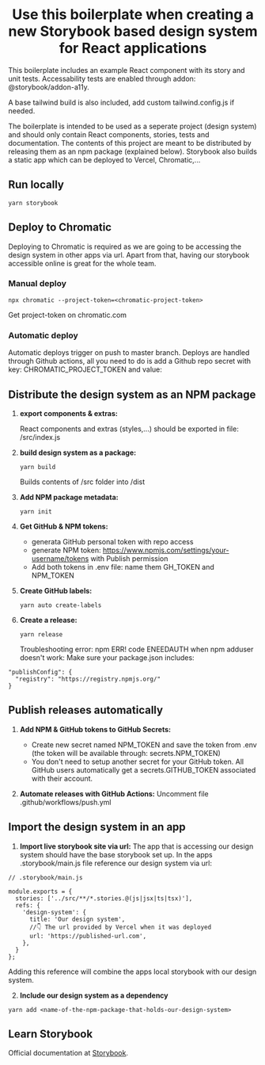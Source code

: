 
<h1 align="center">
  Use this boilerplate when creating a new Storybook based design system for React applications
</h1>

This boilerplate includes an example React component with its story and unit tests. Accessability tests are enabled through addon: @storybook/addon-a11y.

A base tailwind build is also included, add custom tailwind.config.js if needed.

The boilerplate is intended to be used as a seperate project (design system) and should only contain React components, stories, tests and documentation.
The contents of this project are meant to be distributed by releasing them as an npm package (explained below). Storybook also builds a static app which can be deployed to Vercel, Chromatic,...

##  Run locally

```shell
yarn storybook
```

##  Deploy to Chromatic
Deploying to Chromatic is required as we are going to be accessing the design system in other apps via url. Apart from that, having our storybook accessible online is great for the whole team.

###  Manual deploy

```shell
npx chromatic --project-token=<chromatic-project-token>
```

Get project-token on chromatic.com

###  Automatic deploy

Automatic deploys trigger on push to master branch. Deploys are handled through Github actions, all you need to do is add a Github repo secret with key: CHROMATIC_PROJECT_TOKEN and value: <chromatic-project-token>

##  Distribute the design system as an NPM package

1.  **export components & extras:**

    React components and extras (styles,...) should be exported in file: /src/index.js

2.  **build design system as a package:**

    ```shell
    yarn build
    ```
    Builds contents of /src folder into /dist

3.  **Add NPM package metadata:**

    ```shell
    yarn init
    ```

4.  **Get GitHub & NPM tokens:**
    - generata GitHub personal token with repo access
    - generate NPM token: https://www.npmjs.com/settings/your-username/tokens with Publish permission
    - Add both tokens in .env file: name them GH_TOKEN and NPM_TOKEN

5.  **Create GitHub labels:**

    ```shell
    yarn auto create-labels
    ```

6.  **Create a release:**
    ```shell
    yarn release
    ```
    Troubleshooting error: npm ERR! code ENEEDAUTH when npm adduser doesn't work:
    Make sure your package.json includes:
```shell
"publishConfig": {
  "registry": "https://registry.npmjs.org/"
}
```

##  Publish releases automatically

1.  **Add NPM & GitHub tokens to GitHub Secrets:**
    - Create new secret named NPM_TOKEN and save the token from .env (the token will be available through: secrets.NPM_TOKEN)
    - You don't need to setup another secret for your GitHub token. All GitHub users automatically get a secrets.GITHUB_TOKEN associated with their account.

2.  **Automate releases with GitHub Actions:**
    Uncomment file .github/workflows/push.yml

##  Import the design system in an app

1.  **Import live storybook site via url:**
    The app that is accessing our design system should have the base storybook set up. In the apps .storybook/main.js file reference our design system via url:
```shell
// .storybook/main.js

module.exports = {
  stories: ['../src/**/*.stories.@(js|jsx|ts|tsx)'],
  refs: {
    'design-system': {
      title: 'Our design system',
      //👇 The url provided by Vercel when it was deployed
      url: 'https://published-url.com',
    },
  }
};
```

  Adding this reference will combine the apps local storybook with our design system.

2.  **Include our design system as a dependency**

```shell
yarn add <name-of-the-npm-package-that-holds-our-design-system>
```

## Learn Storybook
Official documentation at [Storybook](https://storybook.js.org/).